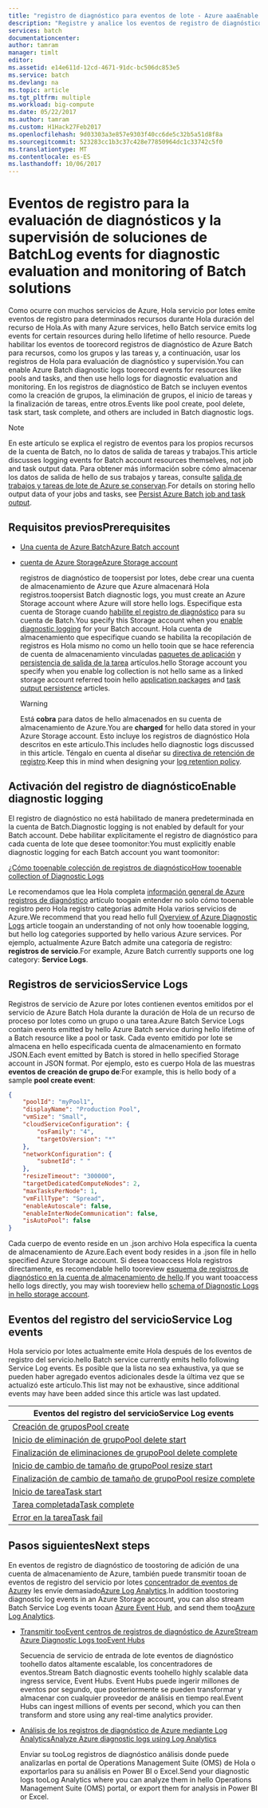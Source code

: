 ```yaml
---
title: "registro de diagnóstico para eventos de lote - Azure aaaEnable | Documentos de Microsoft"
description: "Registre y analice los eventos de registro de diagnóstico de los recursos de la cuenta de Azure Batch como tareas y grupos."
services: batch
documentationcenter: 
author: tamram
manager: timlt
editor: 
ms.assetid: e14e611d-12cd-4671-91dc-bc506dc853e5
ms.service: batch
ms.devlang: na
ms.topic: article
ms.tgt_pltfrm: multiple
ms.workload: big-compute
ms.date: 05/22/2017
ms.author: tamram
ms.custom: H1Hack27Feb2017
ms.openlocfilehash: 9d03303a3e857e9303f40cc6de5c32b5a51d8f8a
ms.sourcegitcommit: 523283cc1b3c37c428e77850964dc1c33742c5f0
ms.translationtype: MT
ms.contentlocale: es-ES
ms.lasthandoff: 10/06/2017
---
```

# <a name="log-events-for-diagnostic-evaluation-and-monitoring-of-batch-solutions"></a><span data-ttu-id="a8dfa-103">Eventos de registro para la evaluación de diagnósticos y la supervisión de soluciones de Batch</span><span class="sxs-lookup"><span data-stu-id="a8dfa-103">Log events for diagnostic evaluation and monitoring of Batch solutions</span></span>

<span data-ttu-id="a8dfa-104">Como ocurre con muchos servicios de Azure, Hola servicio por lotes emite eventos de registro para determinados recursos durante Hola duración del recurso de Hola.</span><span class="sxs-lookup"><span data-stu-id="a8dfa-104">As with many Azure services, hello Batch service emits log events for certain resources during hello lifetime of hello resource.</span></span> <span data-ttu-id="a8dfa-105">Puede habilitar los eventos de toorecord registros de diagnóstico de Azure Batch para recursos, como los grupos y las tareas y, a continuación, usar los registros de Hola para evaluación de diagnóstico y supervisión.</span><span class="sxs-lookup"><span data-stu-id="a8dfa-105">You can enable Azure Batch diagnostic logs toorecord events for resources like pools and tasks, and then use hello logs for diagnostic evaluation and monitoring.</span></span> <span data-ttu-id="a8dfa-106">En los registros de diagnóstico de Batch se incluyen eventos como la creación de grupos, la eliminación de grupos, el inicio de tareas y la finalización de tareas, entre otros.</span><span class="sxs-lookup"><span data-stu-id="a8dfa-106">Events like pool create, pool delete, task start, task complete, and others are included in Batch diagnostic logs.</span></span>

> [!NOTE]
> <span data-ttu-id="a8dfa-107">En este artículo se explica el registro de eventos para los propios recursos de la cuenta de Batch, no lo datos de salida de tareas y trabajos.</span><span class="sxs-lookup"><span data-stu-id="a8dfa-107">This article discusses logging events for Batch account resources themselves, not job and task output data.</span></span> <span data-ttu-id="a8dfa-108">Para obtener más información sobre cómo almacenar los datos de salida de hello de sus trabajos y tareas, consulte [salida de trabajos y tareas de lote de Azure se conservan](batch-task-output.md).</span><span class="sxs-lookup"><span data-stu-id="a8dfa-108">For details on storing hello output data of your jobs and tasks, see [Persist Azure Batch job and task output](batch-task-output.md).</span></span>
> 
> 

## <a name="prerequisites"></a><span data-ttu-id="a8dfa-109">Requisitos previos</span><span class="sxs-lookup"><span data-stu-id="a8dfa-109">Prerequisites</span></span>
* [<span data-ttu-id="a8dfa-110">Una cuenta de Azure Batch</span><span class="sxs-lookup"><span data-stu-id="a8dfa-110">Azure Batch account</span></span>](batch-account-create-portal.md)
* [<span data-ttu-id="a8dfa-111">cuenta de Azure Storage</span><span class="sxs-lookup"><span data-stu-id="a8dfa-111">Azure Storage account</span></span>](../storage/common/storage-create-storage-account.md#create-a-storage-account)
  
  <span data-ttu-id="a8dfa-112">registros de diagnóstico de toopersist por lotes, debe crear una cuenta de almacenamiento de Azure que Azure almacenará Hola registros.</span><span class="sxs-lookup"><span data-stu-id="a8dfa-112">toopersist Batch diagnostic logs, you must create an Azure Storage account where Azure will store hello logs.</span></span> <span data-ttu-id="a8dfa-113">Especifique esta cuenta de Storage cuando [habilite el registro de diagnóstico](#enable-diagnostic-logging) para su cuenta de Batch.</span><span class="sxs-lookup"><span data-stu-id="a8dfa-113">You specify this Storage account when you [enable diagnostic logging](#enable-diagnostic-logging) for your Batch account.</span></span> <span data-ttu-id="a8dfa-114">Hola cuenta de almacenamiento que especifique cuando se habilita la recopilación de registros es Hola mismo no como un hello tooin que se hace referencia de cuenta de almacenamiento vinculadas [paquetes de aplicación](batch-application-packages.md) y [persistencia de salida de la tarea](batch-task-output.md) artículos.</span><span class="sxs-lookup"><span data-stu-id="a8dfa-114">hello Storage account you specify when you enable log collection is not hello same as a linked storage account referred tooin hello [application packages](batch-application-packages.md) and [task output persistence](batch-task-output.md) articles.</span></span>
  
  > [!WARNING]
  > <span data-ttu-id="a8dfa-115">Está **cobra** para datos de hello almacenados en su cuenta de almacenamiento de Azure.</span><span class="sxs-lookup"><span data-stu-id="a8dfa-115">You are **charged** for hello data stored in your Azure Storage account.</span></span> <span data-ttu-id="a8dfa-116">Esto incluye los registros de diagnóstico Hola descritos en este artículo.</span><span class="sxs-lookup"><span data-stu-id="a8dfa-116">This includes hello diagnostic logs discussed in this article.</span></span> <span data-ttu-id="a8dfa-117">Téngalo en cuenta al diseñar su [directiva de retención de registro](../monitoring-and-diagnostics/monitoring-archive-diagnostic-logs.md).</span><span class="sxs-lookup"><span data-stu-id="a8dfa-117">Keep this in mind when designing your [log retention policy](../monitoring-and-diagnostics/monitoring-archive-diagnostic-logs.md).</span></span>
  > 
  > 

## <a name="enable-diagnostic-logging"></a><span data-ttu-id="a8dfa-118">Activación del registro de diagnóstico</span><span class="sxs-lookup"><span data-stu-id="a8dfa-118">Enable diagnostic logging</span></span>
<span data-ttu-id="a8dfa-119">El registro de diagnóstico no está habilitado de manera predeterminada en la cuenta de Batch.</span><span class="sxs-lookup"><span data-stu-id="a8dfa-119">Diagnostic logging is not enabled by default for your Batch account.</span></span> <span data-ttu-id="a8dfa-120">Debe habilitar explícitamente el registro de diagnóstico para cada cuenta de lote que desee toomonitor:</span><span class="sxs-lookup"><span data-stu-id="a8dfa-120">You must explicitly enable diagnostic logging for each Batch account you want toomonitor:</span></span>

[<span data-ttu-id="a8dfa-121">¿Cómo tooenable colección de registros de diagnóstico</span><span class="sxs-lookup"><span data-stu-id="a8dfa-121">How tooenable collection of Diagnostic Logs</span></span>](../monitoring-and-diagnostics/monitoring-overview-of-diagnostic-logs.md#how-to-enable-collection-of-resource-diagnostic-logs)

<span data-ttu-id="a8dfa-122">Le recomendamos que lea Hola completa [información general de Azure registros de diagnóstico](../monitoring-and-diagnostics/monitoring-overview-of-diagnostic-logs.md) artículo toogain entender no solo cómo tooenable registro pero Hola registro categorías admite Hola varios servicios de Azure.</span><span class="sxs-lookup"><span data-stu-id="a8dfa-122">We recommend that you read hello full [Overview of Azure Diagnostic Logs](../monitoring-and-diagnostics/monitoring-overview-of-diagnostic-logs.md) article toogain an understanding of not only how tooenable logging, but hello log categories supported by hello various Azure services.</span></span> <span data-ttu-id="a8dfa-123">Por ejemplo, actualmente Azure Batch admite una categoría de registro: **registros de servicio**.</span><span class="sxs-lookup"><span data-stu-id="a8dfa-123">For example, Azure Batch currently supports one log category: **Service Logs**.</span></span>

## <a name="service-logs"></a><span data-ttu-id="a8dfa-124">Registros de servicios</span><span class="sxs-lookup"><span data-stu-id="a8dfa-124">Service Logs</span></span>
<span data-ttu-id="a8dfa-125">Registros de servicio de Azure por lotes contienen eventos emitidos por el servicio de Azure Batch Hola durante la duración de Hola de un recurso de proceso por lotes como un grupo o una tarea.</span><span class="sxs-lookup"><span data-stu-id="a8dfa-125">Azure Batch Service Logs contain events emitted by hello Azure Batch service during hello lifetime of a Batch resource like a pool or task.</span></span> <span data-ttu-id="a8dfa-126">Cada evento emitido por lote se almacena en hello especificada cuenta de almacenamiento en formato JSON.</span><span class="sxs-lookup"><span data-stu-id="a8dfa-126">Each event emitted by Batch is stored in hello specified Storage account in JSON format.</span></span> <span data-ttu-id="a8dfa-127">Por ejemplo, esto es cuerpo Hola de las muestras **eventos de creación de grupo de**:</span><span class="sxs-lookup"><span data-stu-id="a8dfa-127">For example, this is hello body of a sample **pool create event**:</span></span>

```json
{
    "poolId": "myPool1",
    "displayName": "Production Pool",
    "vmSize": "Small",
    "cloudServiceConfiguration": {
        "osFamily": "4",
        "targetOsVersion": "*"
    },
    "networkConfiguration": {
        "subnetId": " "
    },
    "resizeTimeout": "300000",
    "targetDedicatedComputeNodes": 2,
    "maxTasksPerNode": 1,
    "vmFillType": "Spread",
    "enableAutoscale": false,
    "enableInterNodeCommunication": false,
    "isAutoPool": false
}
```

<span data-ttu-id="a8dfa-128">Cada cuerpo de evento reside en un .json archivo Hola especifica la cuenta de almacenamiento de Azure.</span><span class="sxs-lookup"><span data-stu-id="a8dfa-128">Each event body resides in a .json file in hello specified Azure Storage account.</span></span> <span data-ttu-id="a8dfa-129">Si desea tooaccess Hola registros directamente, es recomendable hello tooreview [esquema de registros de diagnóstico en la cuenta de almacenamiento de hello](../monitoring-and-diagnostics/monitoring-archive-diagnostic-logs.md#schema-of-diagnostic-logs-in-the-storage-account).</span><span class="sxs-lookup"><span data-stu-id="a8dfa-129">If you want tooaccess hello logs directly, you may wish tooreview hello [schema of Diagnostic Logs in hello storage account](../monitoring-and-diagnostics/monitoring-archive-diagnostic-logs.md#schema-of-diagnostic-logs-in-the-storage-account).</span></span>

## <a name="service-log-events"></a><span data-ttu-id="a8dfa-130">Eventos del registro del servicio</span><span class="sxs-lookup"><span data-stu-id="a8dfa-130">Service Log events</span></span>
<span data-ttu-id="a8dfa-131">Hola servicio por lotes actualmente emite Hola después de los eventos de registro del servicio.</span><span class="sxs-lookup"><span data-stu-id="a8dfa-131">hello Batch service currently emits hello following Service Log events.</span></span> <span data-ttu-id="a8dfa-132">Es posible que la lista no sea exhaustiva, ya que se pueden haber agregado eventos adicionales desde la última vez que se actualizó este artículo.</span><span class="sxs-lookup"><span data-stu-id="a8dfa-132">This list may not be exhaustive, since additional events may have been added since this article was last updated.</span></span>

| <span data-ttu-id="a8dfa-133">**Eventos del registro del servicio**</span><span class="sxs-lookup"><span data-stu-id="a8dfa-133">**Service Log events**</span></span> |
| --- |
| <span data-ttu-id="a8dfa-134">[Creación de grupos][pool_create]</span><span class="sxs-lookup"><span data-stu-id="a8dfa-134">[Pool create][pool_create]</span></span> |
| <span data-ttu-id="a8dfa-135">[Inicio de eliminación de grupo][pool_delete_start]</span><span class="sxs-lookup"><span data-stu-id="a8dfa-135">[Pool delete start][pool_delete_start]</span></span> |
| <span data-ttu-id="a8dfa-136">[Finalización de eliminaciones de grupo][pool_delete_complete]</span><span class="sxs-lookup"><span data-stu-id="a8dfa-136">[Pool delete complete][pool_delete_complete]</span></span> |
| <span data-ttu-id="a8dfa-137">[Inicio de cambio de tamaño de grupo][pool_resize_start]</span><span class="sxs-lookup"><span data-stu-id="a8dfa-137">[Pool resize start][pool_resize_start]</span></span> |
| <span data-ttu-id="a8dfa-138">[Finalización de cambio de tamaño de grupo][pool_resize_complete]</span><span class="sxs-lookup"><span data-stu-id="a8dfa-138">[Pool resize complete][pool_resize_complete]</span></span> |
| <span data-ttu-id="a8dfa-139">[Inicio de tarea][task_start]</span><span class="sxs-lookup"><span data-stu-id="a8dfa-139">[Task start][task_start]</span></span> |
| <span data-ttu-id="a8dfa-140">[Tarea completada][task_complete]</span><span class="sxs-lookup"><span data-stu-id="a8dfa-140">[Task complete][task_complete]</span></span> |
| <span data-ttu-id="a8dfa-141">[Error en la tarea][task_fail]</span><span class="sxs-lookup"><span data-stu-id="a8dfa-141">[Task fail][task_fail]</span></span> |

## <a name="next-steps"></a><span data-ttu-id="a8dfa-142">Pasos siguientes</span><span class="sxs-lookup"><span data-stu-id="a8dfa-142">Next steps</span></span>
<span data-ttu-id="a8dfa-143">En eventos de registro de diagnóstico de toostoring de adición de una cuenta de almacenamiento de Azure, también puede transmitir tooan de eventos de registro del servicio por lotes [concentrador de eventos de Azure](../event-hubs/event-hubs-what-is-event-hubs.md)y les envíe demasiado[Azure Log Analytics](../log-analytics/log-analytics-overview.md).</span><span class="sxs-lookup"><span data-stu-id="a8dfa-143">In addition toostoring diagnostic log events in an Azure Storage account, you can also stream Batch Service Log events tooan [Azure Event Hub](../event-hubs/event-hubs-what-is-event-hubs.md), and send them too[Azure Log Analytics](../log-analytics/log-analytics-overview.md).</span></span>

* [<span data-ttu-id="a8dfa-144">Transmitir tooEvent centros de registros de diagnóstico de Azure</span><span class="sxs-lookup"><span data-stu-id="a8dfa-144">Stream Azure Diagnostic Logs tooEvent Hubs</span></span>](../monitoring-and-diagnostics/monitoring-stream-diagnostic-logs-to-event-hubs.md)
  
  <span data-ttu-id="a8dfa-145">Secuencia de servicio de entrada de lote eventos de diagnóstico toohello datos altamente escalable, los concentradores de eventos.</span><span class="sxs-lookup"><span data-stu-id="a8dfa-145">Stream Batch diagnostic events toohello highly scalable data ingress service, Event Hubs.</span></span> <span data-ttu-id="a8dfa-146">Event Hubs puede ingerir millones de eventos por segundo, que posteriormente se pueden transformar y almacenar con cualquier proveedor de análisis en tiempo real.</span><span class="sxs-lookup"><span data-stu-id="a8dfa-146">Event Hubs can ingest millions of events per second, which you can then transform and store using any real-time analytics provider.</span></span>
* [<span data-ttu-id="a8dfa-147">Análisis de los registros de diagnóstico de Azure mediante Log Analytics</span><span class="sxs-lookup"><span data-stu-id="a8dfa-147">Analyze Azure diagnostic logs using Log Analytics</span></span>](../log-analytics/log-analytics-azure-storage.md)
  
  <span data-ttu-id="a8dfa-148">Enviar su tooLog registros de diagnóstico análisis donde puede analizarlas en portal de Operations Management Suite (OMS) de Hola o exportarlos para su análisis en Power BI o Excel.</span><span class="sxs-lookup"><span data-stu-id="a8dfa-148">Send your diagnostic logs tooLog Analytics where you can analyze them in hello Operations Management Suite (OMS) portal, or export them for analysis in Power BI or Excel.</span></span>

[pool_create]: https://msdn.microsoft.com/library/azure/mt743615.aspx
[pool_delete_start]: https://msdn.microsoft.com/library/azure/mt743610.aspx
[pool_delete_complete]: https://msdn.microsoft.com/library/azure/mt743618.aspx
[pool_resize_start]: https://msdn.microsoft.com/library/azure/mt743609.aspx
[pool_resize_complete]: https://msdn.microsoft.com/library/azure/mt743608.aspx
[task_start]: https://msdn.microsoft.com/library/azure/mt743616.aspx
[task_complete]: https://msdn.microsoft.com/library/azure/mt743612.aspx
[task_fail]: https://msdn.microsoft.com/library/azure/mt743607.aspx
